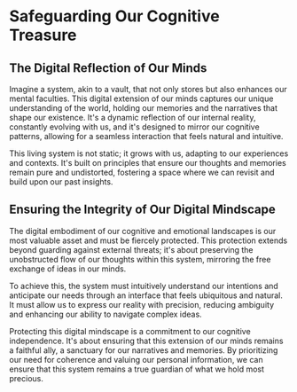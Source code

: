 # Safeguarding Our Cognitive Treasure

## The Digital Reflection of Our Minds

Imagine a system, akin to a vault, that not only stores but also enhances our mental faculties. This digital extension of our minds captures our unique understanding of the world, holding our memories and the narratives that shape our existence. It's a dynamic reflection of our internal reality, constantly evolving with us, and it's designed to mirror our cognitive patterns, allowing for a seamless interaction that feels natural and intuitive.

This living system is not static; it grows with us, adapting to our experiences and contexts. It's built on principles that ensure our thoughts and memories remain pure and undistorted, fostering a space where we can revisit and build upon our past insights.

## Ensuring the Integrity of Our Digital Mindscape

The digital embodiment of our cognitive and emotional landscapes is our most valuable asset and must be fiercely protected. This protection extends beyond guarding against external threats; it's about preserving the unobstructed flow of our thoughts within this system, mirroring the free exchange of ideas in our minds.

To achieve this, the system must intuitively understand our intentions and anticipate our needs through an interface that feels ubiquitous and natural. It must allow us to express our reality with precision, reducing ambiguity and enhancing our ability to navigate complex ideas.

Protecting this digital mindscape is a commitment to our cognitive independence. It's about ensuring that this extension of our minds remains a faithful ally, a sanctuary for our narratives and memories. By prioritizing our need for coherence and valuing our personal information, we can ensure that this system remains a true guardian of what we hold most precious.